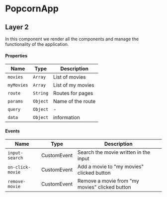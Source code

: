 # PopcornApp
## Layer 2

In this component we render all the components and manage the functionality of the application.

#### Properties
|Name|Type|Description|
|------|-------|-------|
|```movies```|```Array```|List of movies|
|```myMovies```|```Array```|List of my movies|
|```route```|```String```|Routes for pages|
|```params```|```Object```|Name of the route|
|```query```|```Object```|-|
|```data```|```Object```|information|

#### Events
|Name|Type|Description|
|---------|---------|-------|
|```input-search```|CustomEvent|Search the movie written in the input|
|```on-click-movie```|CustomEvent|Add a movie to "my movies" clicked button|
|```remove-movie```|CustomEvent|Remove a movie from "my movies" clicked button|


